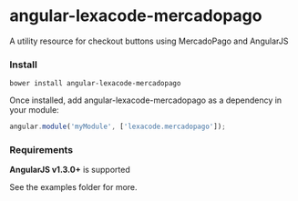 # angular-lexacode-mercadopago
A utility resource for checkout buttons using MercadoPago and AngularJS

### Install

`bower install angular-lexacode-mercadopago`

Once installed, add angular-lexacode-mercadopago as a dependency in your module:

```javascript
angular.module('myModule', ['lexacode.mercadopago']);
```

### Requirements

**AngularJS v1.3.0+** is supported

See the examples folder for more.
